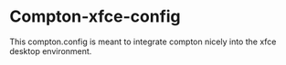 # Compton-xfce-config
This compton.config is meant to integrate compton nicely into the xfce desktop environment.

